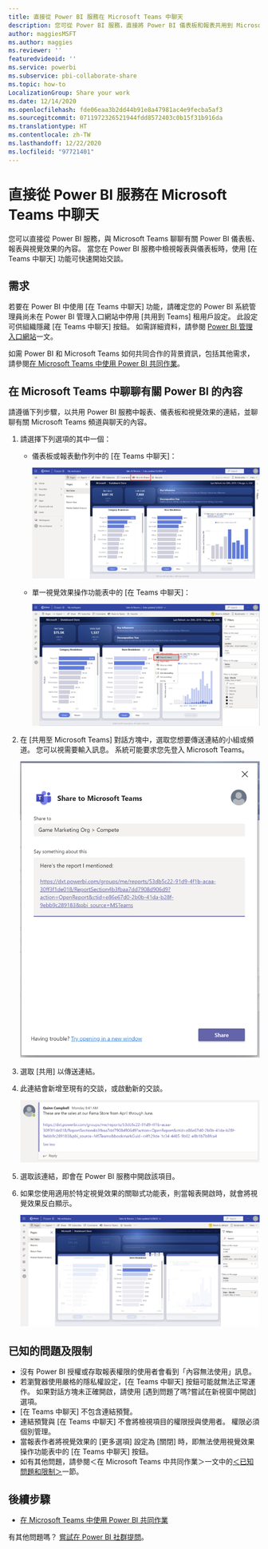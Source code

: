 ```yaml
---
title: 直接從 Power BI 服務在 Microsoft Teams 中聊天
description: 您可從 Power BI 服務，直接將 Power BI 儀表板和報表共用到 Microsoft Teams。
author: maggiesMSFT
ms.author: maggies
ms.reviewer: ''
featuredvideoid: ''
ms.service: powerbi
ms.subservice: pbi-collaborate-share
ms.topic: how-to
LocalizationGroup: Share your work
ms.date: 12/14/2020
ms.openlocfilehash: fde06eaa3b2dd44b91e8a47981ac4e9fecba5af3
ms.sourcegitcommit: 0711972326521944fdd8572403c0b15f31b916da
ms.translationtype: HT
ms.contentlocale: zh-TW
ms.lasthandoff: 12/22/2020
ms.locfileid: "97721401"
---
```

# <a name="chat-in-microsoft-teams-directly-from-the-power-bi-service"></a>直接從 Power BI 服務在 Microsoft Teams 中聊天

您可以直接從 Power BI 服務，與 Microsoft Teams 聊聊有關 Power BI 儀表板、報表與視覺效果的內容。 當您在 Power BI 服務中檢視報表與儀表板時，使用 [在 Teams 中聊天] 功能可快速開始交談。

## <a name="requirements"></a>需求

若要在 Power BI 中使用 [在 Teams 中聊天] 功能，請確定您的 Power BI 系統管理員尚未在 Power BI 管理入口網站中停用 [共用到 Teams] 租用戶設定。 此設定可供組織隱藏 [在 Teams 中聊天] 按鈕。 如需詳細資料，請參閱 [Power BI 管理入口網站](../admin/service-admin-portal.md#share-to-teams)一文。

如需 Power BI 和 Microsoft Teams 如何共同合作的背景資訊，包括其他需求，請參閱[在 Microsoft Teams 中使用 Power BI 共同作業](service-collaborate-microsoft-teams.md)。

## <a name="chat-about-power-bi-content-in-microsoft-teams"></a>在 Microsoft Teams 中聊聊有關 Power BI 的內容

請遵循下列步驟，以共用 Power BI 服務中報表、儀表板和視覺效果的連結，並聊聊有關 Microsoft Teams 頻道與聊天的內容。

1. 請選擇下列選項的其中一個：

   * 儀表板或報表動作列中的 [在 Teams 中聊天]：

       ![動作列中 [在 Teams 中聊天] 按鈕的螢幕擷取畫面。](media/service-share-report-teams/service-teams-share-to-teams-action-bar-button.png)
    
   * 單一視覺效果操作功能表中的 [在 Teams 中聊天]：
    
      ![視覺效果操作功能表中 [在 Teams 中聊天] 按鈕的螢幕擷取畫面。](media/service-share-report-teams/service-teams-share-to-teams-visual-context-menu.png)

1. 在 [共用至 Microsoft Teams] 對話方塊中，選取您想要傳送連結的小組或頻道。 您可以視需要輸入訊息。 系統可能要求您先登入 Microsoft Teams。

    ![包含資訊和訊息之 [共用到 Microsoft Teams] 對話方塊的螢幕擷取畫面。](media/service-share-report-teams/service-teams-share-to-teams-dialog.png)

1. 選取 [共用] 以傳送連結。
    
1. 此連結會新增至現有的交談，或啟動新的交談。

    ![包含 Power BI 項目連結的 Microsoft Teams 交談其螢幕擷取畫面。](media/service-share-report-teams/service-teams-share-to-teams-deep-link.png)

1. 選取該連結，即會在 Power BI 服務中開啟該項目。

1. 如果您使用適用於特定視覺效果的關聯式功能表，則當報表開啟時，就會將視覺效果反白顯示。

    ![醒目提示特定視覺效果的已開啟 Power BI 報表其螢幕擷取畫面。](media/service-share-report-teams/service-teams-share-to-teams-spotlight-visual.png)


## <a name="known-issues-and-limitations"></a>已知的問題及限制

- 沒有 Power BI 授權或存取報表權限的使用者會看到「內容無法使用」訊息。
- 若瀏覽器使用嚴格的隱私權設定，[在 Teams 中聊天] 按鈕可能就無法正常運作。 如果對話方塊未正確開啟，請使用 [遇到問題了嗎?嘗試在新視窗中開啟] 選項。
- [在 Teams 中聊天] 不包含連結預覽。
- 連結預覽與 [在 Teams 中聊天] 不會將檢視項目的權限授與使用者。 權限必須個別管理。
- 當報表作者將視覺效果的 [更多選項] 設定為 [關閉] 時，即無法使用視覺效果操作功能表中的 [在 Teams 中聊天] 按鈕。
- 如有其他問題，請參閱＜在 Microsoft Teams 中共同作業＞一文中的[＜已知問題和限制＞](service-collaborate-microsoft-teams.md#known-issues-and-limitations)一節。

## <a name="next-steps"></a>後續步驟

- [在 Microsoft Teams 中使用 Power BI 共同作業](service-collaborate-microsoft-teams.md)

有其他問題嗎？ [嘗試在 Power BI 社群提問](https://community.powerbi.com/)。
